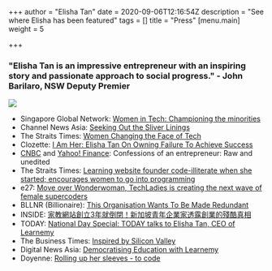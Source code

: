 +++
author = "Elisha Tan"
date = 2020-09-06T12:16:54Z
description = "See where Elisha has been featured"
tags = []
title = "Press"
[menu.main]
weight = 5

+++
### "Elisha Tan is an impressive entrepreneur with an inspiring story and passionate approach to social progress." - John Barilaro, NSW Deputy Premier

![](/uploads/nyc-elisha02.jpg)

* Singapore Global Network: [Women in Tech: Championing the minorities](https://singaporeglobalnetwork.gov.sg/stories/tech/women-in-tech-championing-the-minorities/)
* Channel News Asia: [Seeking Out the Sliver Linings](https://www.channelnewsasia.com/news/brandstudio/singaporeyouthaward/champions/elisha-tan)
* The Straits Times: [Women Changing the Face of Tech](https://www.straitstimes.com/tech/women-changing-the-face-of-tech)
* Clozette: [I Am Her: Elisha Tan On Owning Failure To Achieve Success](https://www.clozette.co/article/i-am-her-techladies-elisha-tan-interview-5484)
* [CNBC](http://www.cnbc.com/id/102700330) and [Yahoo! Finance](https://sg.finance.yahoo.com/news/confessions-entrepreneur-041135577.html): Confessions of an entrepreneur: Raw and unedited
* The Straits Times: [Learning website founder code-illiterate when she started; encourages women to go into programming](https://www.straitstimes.com/tech/learning-website-founder-was-code-illiterate)
* e27: [Move over Wonderwoman, TechLadies is creating the next wave of female supercoders](https://sg.news.yahoo.com/move-over-wonderwoman-techladies-creating-next-wave-female-091919850.html)
* BLLNR (Billionaire): [This Organisation Wants To Be Made Redundant](http://www.bllnr.sg/leadership/this-organisation-wants-to-be-made-redundant)
* INSIDE: [家教網站創立3年就倒閉！新加坡青年企業家透露創業的殘酷真相](http://www.inside.com.tw/2015/05/23/fup-nights)
* TODAY: [National Day Special: TODAY talks to Elisha Tan, CEO of Learnemy](http://www.todayonline.com/videos/today-talks-elisha-tan-ceo-learnemy)
* The Business Times: [Inspired by Silicon Valley](http://www.towkayzone.com.sg/content/491-Inspired-by-Silicon-Valley#.VWiYH1yqqko)
* Digital News Asia: [Democratising Education with Learnemy](https://www.digitalnewsasia.com/sizzle-fizzle/democratising-education-with-learnemy)
* Doyenne: [Rolling up her sleeves - to code](http://doyenne.sg/rolling-sleeves-code/?doing_wp_cron=1489250105.7827639579772949218750)